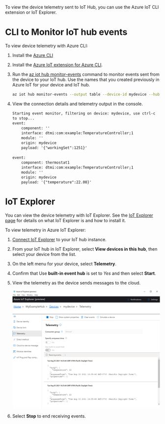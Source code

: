 To view the device telemetry sent to IoT Hub, you can use the Azure IoT CLI extension or IoT Explorer.

# CLI to Monitor IoT hub events

To view device telemetry with Azure CLI:

1. Install the [Azure CLI](https://docs.microsoft.com/en-us/cli/azure/install-azure-cli)

2. Install the [Azure IoT extension for Azure CLI](https://github.com/Azure/azure-iot-cli-extension).

3. Run the [az iot hub monitor-events](https://docs.microsoft.com/en-us/cli/azure/iot/hub?view=azure-cli-latest#az_iot_hub_monitor_events) command to monitor events sent from the device to your IoT hub. Use the names that you created previously in Azure IoT for your device and IoT hub.

    ```bash
    az iot hub monitor-events --output table --device-id mydevice --hub-name {YourIoTHubName}
    ```
4. View the connection details and telemetry output in the console.

    ```
    Starting event monitor, filtering on device: mydevice, use ctrl-c to stop...
    event:
        component: ''
        interface: dtmi:com:example:TemperatureController;1
        module: ''
        origin: mydevice
        payload: '{"workingSet":1251}'

    event:
        component: thermostat1
        interface: dtmi:com:example:TemperatureController;1
        module: ''
        origin: mydevice
        payload: '{"temperature":22.00}'
    ```

# IoT Explorer

You can view the device telemetry with IoT Explorer. See the [IoT Explorer page](https://docs.microsoft.com/en-us/azure/iot-fundamentals/howto-use-iot-explorer) for details on what IoT Explorer is and how to install it.

To view telemetry in Azure IoT Explorer:

1. [Connect IoT Explorer](https://docs.microsoft.com/en-us/azure/iot-fundamentals/howto-use-iot-explorer#connect-to-your-hub) to your IoT hub instance.

2. From your IoT hub in IoT Explorer, select **View devices in this hub**, then select your device from the list.

3. On the left menu for your device, select **Telemetry**.

4. Confirm that Use **built-in event hub** is set to *Yes* and then select **Start**.

5. View the telemetry as the device sends messages to the cloud.

    ![iot explorer view telemetry screen](media/iot-explorer-device-telemetry.png)

6. Select **Stop** to end receiving events.